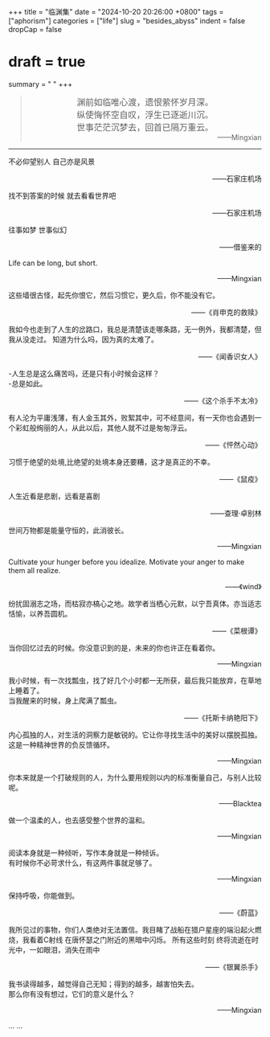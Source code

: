 +++
title = "临渊集"
date = "2024-10-20 20:26:00 +0800"
tags = ["aphorism"]
categories = ["life"]
slug = "besides_abyss"
indent = false
dropCap = false
# draft = true
summary = " "
+++

> <div style="text-align: center; font-size: 17px">渊前如临唯心渡，遗恨萦怀岁月深。 </div>    
> <div style="text-align: center; font-size: 17px">纵使悔怀空自叹，浮生已逐逝川沉。</div>  
> <div style="text-align: center; font-size: 17px">世事茫茫沉梦去，回首已隔万重云。</div> 
> <div style="text-align:right"> ——Mingxian</div>

---
 
   不必仰望别人 自己亦是风景
   <div style="text-align:right"> ——石家庄机场  </div>

   找不到答案的时候 就去看看世界吧
   <div style="text-align:right"> ——石家庄机场  </div>

   往事如梦 世事似幻
   <div style="text-align:right"> ——借鉴来的 </div>

   Life can be long, but short.
   <div style="text-align:right"> ——Mingxian </div>

   这些墙很古怪，起先你恨它，然后习惯它，更久后，你不能没有它。
   <div style="text-align:right"> ——《肖申克的救赎》 </div>

   我如今也走到了人生的岔路口，我总是清楚该走哪条路，无一例外，我都清楚，但我从没走过。 知道为什么吗，因为真的太难了。
   <div style="text-align:right"> ——《闻香识女人》 </div>

   -人生总是这么痛苦吗，还是只有小时候会这样？  
   -总是如此。
   <div style="text-align:right"> ——《这个杀手不太冷》 </div>

   有人沦为平庸浅薄，有人金玉其外，败絮其中，可不经意间，有一天你也会遇到一个彩虹般绚丽的人，从此以后，其他人就不过是匆匆浮云。
   <div style="text-align:right"> ——《怦然心动》 </div>

   习惯于绝望的处境,比绝望的处境本身还要糟，这才是真正的不幸。
   <div style="text-align:right"> ——《鼠疫》 </div>

   人生近看是悲剧，远看是喜剧
   <div style="text-align:right"> ——查理·卓别林 </div>

   世间万物都是能量守恒的，此消彼长。
   <div style="text-align:right"> ——Mingxian </div>

   Cultivate your hunger before you idealize. Motivate your anger to make them all realize.  
   <div style="text-align:right"> ——《wind》 </div>

   纷扰固溺志之场，而枯寂亦槁心之地。故学者当栖心元默，以宁吾真体。亦当适志恬愉，以养吾圆机。
   <div style="text-align:right"> ——《菜根谭》 </div>

   当你回忆过去的时候。你没意识到的是，未来的你也许正在看着你。
   <div style="text-align:right"> ——Mingxian </div>

   我小时候，有一次找瓢虫，找了好几个小时都一无所获，最后我只能放弃，在草地上睡着了。   
   当我醒来的时候，身上爬满了瓢虫。
   <div style="text-align:right"> ——《托斯卡纳艳阳下》 </div>

   内心孤独的人，对生活的洞察力是敏锐的。它让你寻找生活中的美好以摆脱孤独。这是一种精神世界的负反馈循环。
   <div style="text-align:right"> ——Mingxian </div>

   你本来就是一个打破规则的人，为什么要用规则以内的标准衡量自己，与别人比较呢。
   <div style="text-align:right"> ——Blacktea</div>

   做一个温柔的人，也去感受整个世界的温和。
   <div style="text-align:right"> ——Mingxian </div>

   阅读本身就是一种倾听，写作本身就是一种倾诉。  
   有时候你不必苛求什么，有这两件事就足够了。
   <div style="text-align:right"> ——Mingxian </div>

   保持呼吸，你能做到。
   <div style="text-align:right"> ——《蔚蓝》 </div>  

   我所见过的事物，你们人类绝对无法置信。我目睹了战船在猎户星座的端沿起火燃烧，我看着C射线 在唐怀瑟之门附近的黑暗中闪烁。
   所有这些时刻 终将流逝在时光中，一如眼泪，消失在雨中  
   <div style="text-align:right"> ——《银翼杀手》 </div>

   我书读得越多，越觉得自己无知；得到的越多，越害怕失去。  
   那么你有没有想过，它们的意义是什么？
   <div style="text-align:right"> ——Mingxian </div>

   ... ...